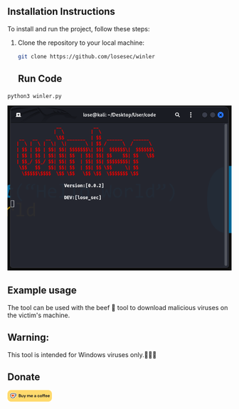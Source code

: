 ## Installation Instructions

To install and run the project, follow these steps:

1. Clone the repository to your local machine:

   ```bash
   git clone https://github.com/losesec/winler
   ```
   ## Run Code
 
  ```bash
python3 winler.py
```

![](https://github.com/losesec/winler/raw/3c18db9e3d6f02b4492a49412bb1f2f7d5a900a5/Screenshot%20From%202025-03-07%2010-47-41.png)

## Example usage 
The tool can be used with the beef 🍖 tool to download malicious viruses on the victim's machine. 

## Warning: 

This tool is intended for Windows viruses only.🦠🦠🦠

## Donate 

<a href="https://ko-fi.com/lose_sec">
  <img src="https://github.com/losesec/profile/blob/b8f708dd40c42da40c0407b5a5b9c2933f62a992/kofi1.png?raw=true" alt="Support Me" width="100" />
</a>
